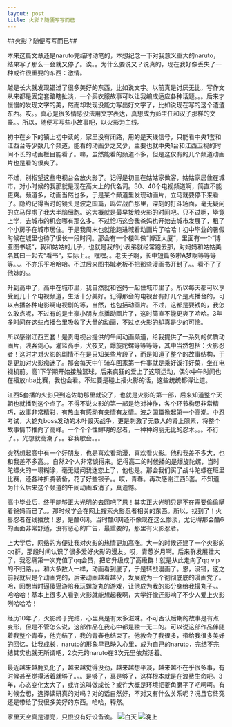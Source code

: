 ```yaml
---
layout: post
title: 火影？随便写写而已
---
```


##火影？随便写写而已##

本来这篇文章还是naruto完结时动笔的，本想纪念一下对我意义重大的naruto，结果写了那么一会就又停了。诶。。为什么要说又？说真的，现在我好像丢失了一种或许很重要的东西：激情。

越是长大就发现错过了很多美好的东西，比如说文字。以前真是讨厌无比，写作文从来都是固定套路瞎扯淡，一个买衣服故事可以让我编成适应各种话题。。。后来才慢慢的发现文字的美，然而却发现没能力写出好文字了，比如说现在写的这个渣渣东西。哎。。真心是很多情感没法用文字表达，真想成为彭主任和汉子那样的文豪。。所以，随便写写些小故事吧，以火影为主线。

初中在乡下的镇上初中读的，家里没有闭路，用的是天线信号，只能看中央1套和江西台等少数几个频道，能看的动画少之又少，主要也就中央1台和江西卫视的时间不长的动画栏目能看了。嘛，虽然能看的频道不多，但是这仅有的几个频道动画片也是看的很爽了。

不过，别指望这些电视台会放火影了。记得是初三在姑姑家做客，姑姑家居住在城市，对小时候的我那就是现在高大上的代名词。30、40个电视频道啊，简直不能更爽。频道多，动画当然也多，于是某个频道里发现动画片，立马就要停下来看了。隐约记得当时的镜头是波之国篇，鸣佐战白那里，深刻的打斗场面，毫无疑问的立马俘虏了我大半脑细胞。这大概就是最早接触火影的时间吧。只不过啊，毕竟上学，去城市的机会哪有那么多。不过恰巧这会我爸妈也开始去城市发展了，租了个小房子在城市居住。于是我周末也就能跑进城看动画片了哈哈！初中毕业的暑假时候在城里也待了很长一段时间。那会有一个楼叫做“博亚大厦“，里面有一个“博亚图书城“，我和姑姑的儿子，也就是我的小表弟就经常跑去那，对妈妈和姑姑美名其曰一起去“看书“，实际上。。嘿嘿。。老夫子啊，长中短篇多啦A梦啊等等等等。。。不亦乐乎哈哈哈。不过后来图书城老板不把那些漫画书开封了。。看不了了他妹的。。

升到高中了，高中在城市里，我自然就和爸妈一起住城市里了。所以每天都可以享受到几十个电视频道，生活十分美好。记得那会的电视台有好几个是点播台的，可以点播各种电影啊电视剧的等，当然，也包括动画片。不过，这都是要钱的，我怎么敢点呢，不过有的是土豪小朋友点播动画片了，这时简直不能更爽了哈哈。3年多时间在这些点播台里吸收了大量的动画，不过点火影的却真是少的可怜。

所以感谢江西五套！是贵电视台提供的午间动画频道，给我提供了一系列的优质动画片，浪客剑心，灌篮高手，犬夜叉，爆旋陀螺等等等等，其中当然包括：火影忍者！这时才对火影的剧情不在是只知某些片段了，而是知道了整个的故事结构，于是更加对火影痴迷了。那会每天中午骑车回家第一件事就是乘好饭打好菜，坐在电视机前。高1下学期开始接触篮球，后来疯狂的爱上了这项运动，偶尔中午时间也在播放nba比赛，我也会看。不过要是碰上播火影的话，这些统统都得让道。

江西5套播的火影只到追佐助那里就没了，也就是火影的第一部，后来知道整个天朝也就播到这个点了。不得不说火影的第一部是绝对神作，各个环节构思非常精巧，故事非常精彩，有热血有感动有亲情有友情。波之国篇掀起第一个高潮。中忍考试，大蛇丸boss发动的木叶毁灭战争，更是刺激了无数人的肾上腺素，将整个故事情节推向了高峰。一个个个性鲜明的忍者，一种种绚丽无比的忍术。。。不行了。。光想就高潮了。。容我歇会。。。

突然想起高中有一个好朋友，也是喜欢看动漫，喜欢看火影。他和我差不多大，也和我差不多高。。自然2个人非常谈得来。记得高二的时候播的是爆旋陀螺，当时陀螺火的一塌糊涂，毫无疑问我迷恋上了，他也是。那会我们买了战斗陀螺在班里比赛，还各种折腾装备，花了好些银子。。哎，青春。再次感谢江西5套。不知道为什么后来这个频道的午间动画取消了，真遗憾。

高中毕业后，终于能够正大光明的去网吧了恩！其实正大光明只是不在需要偷偷瞒着爸妈而已了。。那时候学会在网上搜索火影忍者相关的东西。所以，找到了！火影忍者在线播放！恩，是酷6网。当时酷6网还不像现在这么惨淡，尤记得那会酷6的画面非常舒适，没有恶心的广告，最重要的，那里有火影忍者。

上大学后，网络的方便让我对火影的热情更加高涨。大一的时候还建了一个火影的qq群，那段时间认识了很多爱好火影的漫友。哎，青葱岁月啊。后来群发展壮大了，我忍痛第一次充值了qq会员，把它升级成了高级群！就是从此走向了qq vip的不归路。。。和大多数人一样，动画看到底了，于是转战漫画了。恩，没错，这之前我就只是个动画党的，后来动画越看越少，发展成为一个彻彻底底的漫画党了。哈，回想当时逼傻逼游陪我玩螺旋丸的游戏，让他成为我的影分身给我撮丸子。。哈哈哈！基本上很多人看到火影就能想起我啊，大学好像还影响了不少人爱上火影咧哈哈哈！

经历10年了，火影终于完结，心里真是有太多滋味。不可否认后期的故事是有点变形，但是不管怎么说，这部作品在我心中都是独一无二的。可以说这部作品伴随着我整个青春，他完结了，我的青春也结束了。他教会了我很多，带给我很多美好的回忆，让我成长，naruto的形象早已映入心里，成为自己的naruto，完结不完结其实也就无所谓吧，2次元的naruto在3次元里依然活着。

最近越来越鹿丸化了，越来越觉得没劲，越来越想平淡，越来越不在乎很多事，有时候甚至觉得活着就够了。。。是够了，真是够了，这样根本就是在浪费生命吧。3年，心态变化太大了，或许这叫做成长？或许大概是环境把菱角磨平了吧呵呵。有时候会想，选择读研真的对吗？对的话自然好，不对又有什么关系呢？况且它终究还是带给了我很多美好的东西。哈哈，释然。

家里天空真是漂亮，只恨没有好设备诶。
![白天](http://fmn.xnpic.com/fmn056/20141206/2300/xlarge_Khip_062e000043171190.jpg)
![晚上](http://fmn.xnpic.com/fmn056/20141206/2300/xlarge_Rg0F_028f00004301118f.jpg)
